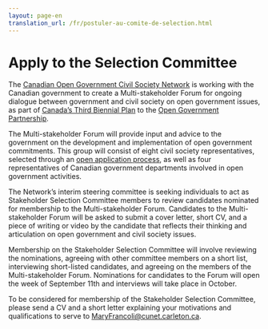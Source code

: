 ```yaml
---
layout: page-en
translation_url: /fr/postuler-au-comite-de-selection.html
---
```

# Apply to the Selection Committee

The [Canadian Open Government Civil Society Network](http://www.opengovdialogue.ca/) is working with the Canadian government to create a Multi-stakeholder Forum for ongoing dialogue between government and civil society on open government issues, as part of [Canada’s Third Biennial Plan](http://open.canada.ca/en/content/third-biennial-plan-open-government-partnership#toc5-4) to the [Open Government Partnership](https://www.opengovpartnership.org/).

The Multi-stakeholder Forum will provide input and advice to the government on the development and implementation of open government commitments. This group will consist of eight civil society representatives, selected through an [open application process](/en/apply-multistakeholder-forum.html), as well as four representatives of Canadian government departments involved in open government activities.

The Network’s interim steering committee is seeking individuals to act as Stakeholder Selection Committee members to review candidates nominated for membership to the Multi-stakeholder Forum. Candidates to the Multi-stakeholder Forum will be asked to submit a cover letter, short CV, and a piece of writing or video by the candidate that reflects their thinking and articulation on open government and civil society issues.

Membership on the Stakeholder Selection Committee will involve reviewing the nominations, agreeing with other committee members on a short list, interviewing short-listed candidates, and agreeing on the members of the Multi-stakeholder Forum. Nominations for candidates to the Forum will open the week of September 11th and interviews will take place in October.

To be considered for membership of the Stakeholder Selection Committee, please send a CV and a short letter explaining your motivations and qualifications to serve to [MaryFrancoli@cunet.carleton.ca](mailto:MaryFrancoli@cunet.carleton.ca).
